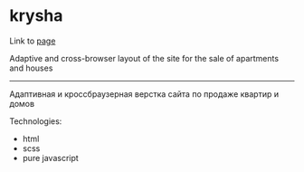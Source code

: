 # krysha

Link to [page](https://yond4ime.github.io/krysha/)

Adaptive and cross-browser layout of the site for the sale of apartments and houses

---

Адаптивная и кроссбраузерная верстка сайта по продаже квартир и домов

Technologies:
- html
- scss
- pure javascript

